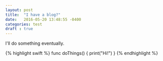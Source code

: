 ```yaml
---
layout: post
title:  "I have a blog?"
date:   2016-05-20 13:48:55 -0400
categories: test
draft : true
---
```

I'll do something eventually.

{% highlight swift %}
func doThings() {
  print("Hi!")
}
{% endhighlight %}
